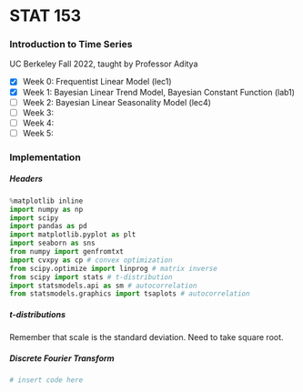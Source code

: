 # STAT 153
### Introduction to Time Series
UC Berkeley Fall 2022, taught by Professor Aditya

- [x] Week 0: Frequentist Linear Model (lec1)
- [x] Week 1: Bayesian Linear Trend Model, Bayesian Constant Function (lab1)
- [ ] Week 2: Bayesian Linear Seasonality Model (lec4)
- [ ] Week 3: 
- [ ] Week 4: 
- [ ] Week 5: 

### Implementation
##### Headers
```python
%matplotlib inline
import numpy as np
import scipy
import pandas as pd
import matplotlib.pyplot as plt
import seaborn as sns
from numpy import genfromtxt
import cvxpy as cp # convex optimization
from scipy.optimize import linprog # matrix inverse
from scipy import stats # t-distribution
import statsmodels.api as sm # autocorrelation
from statsmodels.graphics import tsaplots # autocorrelation
```

##### t-distributions

Remember that scale is the standard deviation. Need to take square root.

##### Discrete Fourier Transform
```python
# insert code here
```
